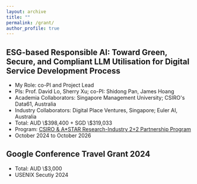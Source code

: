 ```yaml
---
layout: archive
title: ""
permalink: /grant/
author_profile: true
---
```

## <i class="fa fa-fw fa-copy"></i> ESG-based Responsible AI: Toward Green, Secure, and Compliant LLM Utilisation for Digital Service Development Process

<ul>
  
  <li> My Role: co-PI and Project Lead</li>
  <li> PIs: Prof. David Lo, Sherry Xu; co-PI: Shidong Pan, James Hoang</li>
  <li> Academia Collaborators: Singapore Management University; CSIRO's Data61, Australia </li>
  <li> Industry Collaborators: Digital Place Ventures, Singapore; Euler AI, Australia </li>
  <li> Total: AUD \$398,400 + SGD \$319,033</li>
  <li> Program: <a href="https://www.a-star.edu.sg/Research/funding-opportunities/csiro-a-star-research-industry-2-2-partnership-program">CSIRO & A*STAR Research-Industry 2+2 Partnership Program</a></li>
  <li> October 2024 to October 2026</li>
</ul>

## <i class="fa fa-fw fa-copy"></i> Google Conference Travel Grant 2024

<ul>
  
  <li> Total: AUD \$3,000</li>
  <li> USENIX Secutiy 2024</li>
</ul>
